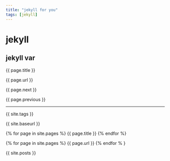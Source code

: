 ```yaml
---
title: "jekyll for you"
tags: [jekyll]
---
```



# jekyll

## jekyll var

{{ page.title }}

{{ page.url }}

{{ page.next }}

{{ page.previous }}


<hr>

{{ site.tags }}

{{ site.baseurl }}


{% for page in  site.pages %}
{{ page.title }}
{% endfor %}

{% for page in site.pages %}
{{ page.url }}
{% endfor % }

{{ site.posts }}
